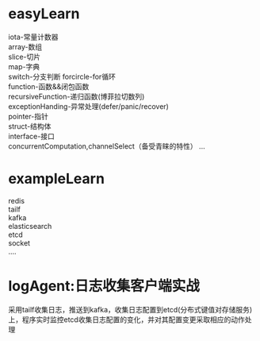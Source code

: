 # easyLearn

iota-常量计数器  
array-数组  
slice-切片  
map-字典  
switch-分支判断
forcircle-for循环  
function-函数&&闭包函数  
recursiveFunction-递归函数(博菲拉切数列)  
exceptionHanding-异常处理(defer/panic/recover)  
pointer-指针  
struct-结构体  
interface-接口  
concurrentComputation,channelSelect（备受青睐的特性） 
...

# exampleLearn
redis  
tailf  
kafka  
elasticsearch  
etcd  
socket  
....

# logAgent:日志收集客户端实战
  采用tailf收集日志，推送到kafka，收集日志配置到etcd(分布式键值对存储服务)上，程序实时监控etcd收集日志配置的变化，并对其配置变更采取相应的动作处理
  
